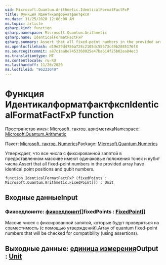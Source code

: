 ```yaml
---
uid: Microsoft.Quantum.Arithmetic.IdenticalFormatFactFxP
title: Функция Идентикалформатфактфксп
ms.date: 11/25/2020 12:00:00 AM
ms.topic: article
qsharp.kind: function
qsharp.namespace: Microsoft.Quantum.Arithmetic
qsharp.name: IdenticalFormatFactFxP
qsharp.summary: Assert that all fixed-point numbers in the provided array have identical point positions and qubit numbers.
ms.openlocfilehash: d19e29d4786a728c2105dc55673c49b2885176f8
ms.sourcegitcommit: a87c1aa8e7453360025e47ba614f25b02ea84ec3
ms.translationtype: MT
ms.contentlocale: ru-RU
ms.lasthandoff: 11/26/2020
ms.locfileid: "96223040"
---
```

# <a name="identicalformatfactfxp-function"></a><span data-ttu-id="8bba1-102">Функция Идентикалформатфактфксп</span><span class="sxs-lookup"><span data-stu-id="8bba1-102">IdenticalFormatFactFxP function</span></span>

<span data-ttu-id="8bba1-103">Пространство имен: [Microsoft. тактов. арифметика](xref:Microsoft.Quantum.Arithmetic)</span><span class="sxs-lookup"><span data-stu-id="8bba1-103">Namespace: [Microsoft.Quantum.Arithmetic](xref:Microsoft.Quantum.Arithmetic)</span></span>

<span data-ttu-id="8bba1-104">Пакет: [Microsoft. тактов. Numerics](https://nuget.org/packages/Microsoft.Quantum.Numerics)</span><span class="sxs-lookup"><span data-stu-id="8bba1-104">Package: [Microsoft.Quantum.Numerics](https://nuget.org/packages/Microsoft.Quantum.Numerics)</span></span>


<span data-ttu-id="8bba1-105">Утверждает, что все числа с фиксированной запятой в предоставленном массиве имеют одинаковые положения точек и кубит числа.</span><span class="sxs-lookup"><span data-stu-id="8bba1-105">Assert that all fixed-point numbers in the provided array have identical point positions and qubit numbers.</span></span>

```qsharp
function IdenticalFormatFactFxP (fixedPoints : Microsoft.Quantum.Arithmetic.FixedPoint[]) : Unit
```


## <a name="input"></a><span data-ttu-id="8bba1-106">Входные данные</span><span class="sxs-lookup"><span data-stu-id="8bba1-106">Input</span></span>

### <a name="fixedpoints--fixedpoint"></a><span data-ttu-id="8bba1-107">Фикседпоинтс: [фикседпоинт](xref:Microsoft.Quantum.Arithmetic.FixedPoint)[]</span><span class="sxs-lookup"><span data-stu-id="8bba1-107">fixedPoints : [FixedPoint](xref:Microsoft.Quantum.Arithmetic.FixedPoint)[]</span></span>

<span data-ttu-id="8bba1-108">Массив чисел с фиксированной запятой, которые будут проверяться на совместимость (с помощью утверждений).</span><span class="sxs-lookup"><span data-stu-id="8bba1-108">Array of quantum fixed-point numbers that will be checked for compatibility (using assertions).</span></span>



## <a name="output--unit"></a><span data-ttu-id="8bba1-109">Выходные данные: [единица измерения](xref:microsoft.quantum.lang-ref.unit)</span><span class="sxs-lookup"><span data-stu-id="8bba1-109">Output : [Unit](xref:microsoft.quantum.lang-ref.unit)</span></span>

